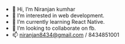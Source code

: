- 👋 Hi, I’m Niranjan kumhar
- 👀 I’m interested in web development.
- 🌱 I’m currently learning React Native.
- 💞️ I’m looking to collaborate on fb.
- 📫 niranjan8434@gmail.com / 8434851001

<!---
Niranjan8434/Niranjan8434 is a ✨ special ✨ repository because its `README.md` (this file) appears on your GitHub profile.
You can click the Preview link to take a look at your changes.
--->
